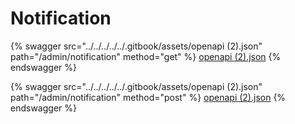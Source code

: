 # Notification

{% swagger src="../../../../../.gitbook/assets/openapi (2).json" path="/admin/notification" method="get" %}
[openapi (2).json](<../../../../../.gitbook/assets/openapi (2).json>)
{% endswagger %}

{% swagger src="../../../../../.gitbook/assets/openapi (2).json" path="/admin/notification" method="post" %}
[openapi (2).json](<../../../../../.gitbook/assets/openapi (2).json>)
{% endswagger %}
